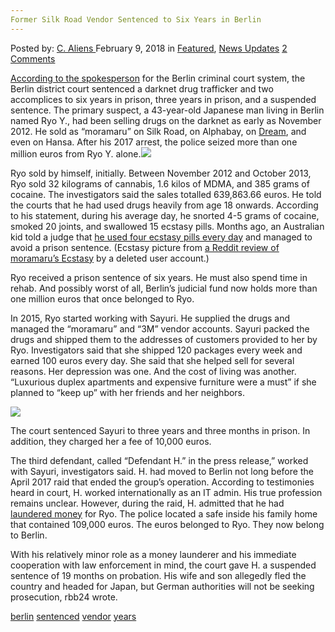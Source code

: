 ```yaml
---
Former Silk Road Vendor Sentenced to Six Years in Berlin
---
```

<article class="post-listing post-24740 post type-post status-publish format-standard has-post-thumbnail hentry 
 tag-berlin tag-sentenced tag-vendor tag-years">
<div class="post-inner">
<span>Posted by: <a href="https://www.deepdotweb.com/author/caliens/" title="">C. Aliens </a></span>
<span>February 9, 2018</span>
<span>in <a href="https://www.deepdotweb.com/category/deepdot-news/" rel="category tag">Featured</a>, <a href="https://www.deepdotweb.com/category/news-updates/" rel="category tag">News Updates</a></span>
<span><a href="https://www.deepdotweb.com/2018/02/09/former-silk-road-vendor-sentenced-six-years-berlin/#comments">2 Comments</a></span>


<p><a href="https://www.berlin.de/gerichte/presse/pressemitteilungen-der-ordentlichen-gerichtsbarkeit/2018/pressemitteilung.669539.php">According to the spokesperson</a> for the Berlin criminal court system, the Berlin district court sentenced a darknet drug trafficker and two accomplices to six years in prison, three years in prison, and a suspended sentence. The primary suspect, a 43-year-old Japanese man living in Berlin named Ryo Y., had been selling drugs on the darknet as early as November 2012. He sold as “moramaru” on Silk Road, on Alphabay, on <a href="http://www.deepdotweb.com/marketplace-directory/listing/dream-market/">Dream</a>, and even on Hansa. After his 2017 arrest, the police seized more than one million euros from Ryo Y. alone.<img class="wp-image-24747 aligncenter" src="/imgs/2018/02/word-image-11.png" srcset="/imgs/2018/02/word-image-11.png 660w, /imgs/2018/02/word-image-11-300x150.png 300w" sizes="(max-width: 660px) 100vw, 660px" /></p>
<p>Ryo sold by himself, initially. Between November 2012 and October 2013, Ryo sold 32 kilograms of cannabis, 1.6 kilos of MDMA, and 385 grams of cocaine. The investigators said the sales totalled 639,863.66 euros. He told the courts that he had used drugs heavily from age 18 onwards. According to his statement, during his average day, he snorted 4-5 grams of cocaine, smoked 20 joints, and swallowed 15 ecstasy pills. Months ago, an Australian kid told a judge that <a href="https://www.deepdotweb.com/2017/10/12/man-used-four-masterchef-ecstasy-pills-every-day/">he used four ecstasy pills every day</a> and managed to avoid a prison sentence. (Ecstasy picture from <a href="https://www.reddit.com/r/DarkNetMarkets/comments/50h4o0/30x_twitter160mg_xtc_from_moramaruwith_pics/">a Reddit review of moramaru’s Ecstasy</a> by a deleted user account.)</p>
<p>Ryo received a prison sentence of six years. He must also spend time in rehab. And possibly worst of all, Berlin’s judicial fund now holds more than one million euros that once belonged to Ryo.</p>
<p>In 2015, Ryo started working with Sayuri. He supplied the drugs and managed the “moramaru” and “3M” vendor accounts. Sayuri packed the drugs and shipped them to the addresses of customers provided to her by Ryo. Investigators said that she shipped 120 packages every week and earned 100 euros every day. She said that she helped sell for several reasons. Her depression was one. And the cost of living was another. “Luxurious duplex apartments and expensive furniture were a must” if she planned to “keep up” with her friends and her neighbors.</p>
<p><img class="wp-image-24748" src="/imgs/2018/02/word-image-12.png" srcset="/imgs/2018/02/word-image-12.png 660w, /imgs/2018/02/word-image-12-300x150.png 300w" sizes="(max-width: 660px) 100vw, 660px" /></p>
<p>The court sentenced Sayuri to three years and three months in prison. In addition, they charged her a fee of 10,000 euros.</p>
<p>The third defendant, called “Defendant H.” in the press release,” worked with Sayuri, investigators said. H. had moved to Berlin not long before the April 2017 raid that ended the group’s operation. According to testimonies heard in court, H. worked internationally as an IT admin. His true profession remains unclear. However, during the raid, H. admitted that he had <a href="https://www.deepdotweb.com/tag/laundering/">laundered money</a> for Ryo. The police located a safe inside his family home that contained 109,000 euros. The euros belonged to Ryo. They now belong to Berlin.</p>
<p>With his relatively minor role as a money launderer and his immediate cooperation with law enforcement in mind, the court gave H. a suspended sentence of 19 months on probation. His wife and son allegedly fled the country and headed for Japan, but German authorities will not be seeking prosecution, rbb24 wrote.</p>
</div>
<a href="https://www.deepdotweb.com/tag/berlin/" rel="tag">berlin</a>  <a href="https://www.deepdotweb.com/tag/sentenced/" rel="tag">sentenced</a> <a href="https://www.deepdotweb.com/tag/vendor/" rel="tag">vendor</a> <a href="https://www.deepdotweb.com/tag/years/" rel="tag">years</a></span> <span style="display:none" class="updated">2018-02-09<a href="https://www.deepdotweb.com/author/caliens/" title="Posts by C. Aliens" rel="author">C. Aliens</a></strong></div>

